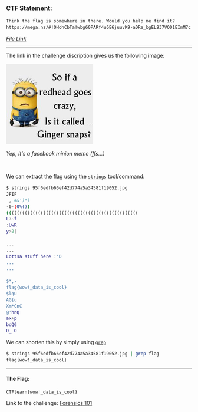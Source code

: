 ### CTF Statement:
```txt
Think the flag is somewhere in there. Would you help me find it?
https://mega.nz/#!OHohCbTa!wbg60PARf4u6E6juuvK9-aDRe_bgEL937VO01EImM7c
```

_[File Link](https://mega.nz/#!OHohCbTa!wbg60PARf4u6E6juuvK9-aDRe_bgEL937VO01EImM7c)_

---

The link in the challenge discription gives us the following image:
<br>

![image](95f6edfb66ef42d774a5a34581f19052.jpg)

_Yep, it's a facebook minion meme (ffs...)_

<br>

We can extract the flag using the [`strings`](https://linux.die.net/man/1/strings) tool/command:

```zsh
$ strings 95f6edfb66ef42d774a5a34581f19052.jpg
JFIF
 , #&')*)
-0-(0%()(
((((((((((((((((((((((((((((((((((((((((((((((((((
L?~f
:UwR
y>2|

...
...
Lottsa stuff here :'D
...
...

$*,-
flag{wow!_data_is_cool}
$lqU
AG{u
Xm*CnC
@'hnQ
ax+p
bdQG
D_ O
```

We can shorten this by simply using [`grep`](https://linux.die.net/man/1/grep)

```zsh
$ strings 95f6edfb66ef42d774a5a34581f19052.jpg | grep flag
flag{wow!_data_is_cool}
```

---

#### The Flag:
    CTFlearn{wow!_data_is_cool}


Link to the challenge: [Forensics 101](https://ctflearn.com/challenge/96)
